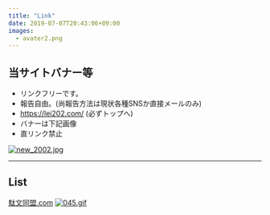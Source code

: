 ```yaml
---
title: "Link"
date: 2019-07-07T20:43:06+09:00
images: 
  - avater2.png
---
```

## 当サイトバナー等

* リンクフリーです。
* 報告自由。(尚報告方法は現状各種SNSか直接メールのみ)
* https://lei202.com/ (必ずトップへ)
* バナーは下記画像
* 直リンク禁止

[![new_2002.jpg](/image/new_2002.jpg)](/)
___

## List
[駄文同盟.com](http://www.dabun-doumei.com/rank.cgi?mode=r_link&id=19354)
[![045.gif](/image/045.gif)](http://www.dabun-doumei.com/rank.cgi?mode=r_link&id=19354)
<script type="text/javascript" src="https://gsl-co2.com/mark/?siteh=https://lei202.com&i=11"></script>
